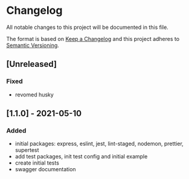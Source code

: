 # Changelog

All notable changes to this project will be documented in this file.

The format is based on [Keep a Changelog](http://keepachangelog.com/en/1.0.0/)
and this project adheres to [Semantic Versioning](http://semver.org/spec/v2.0.0.html).

## [Unreleased]

### Fixed

-   revomed husky

## [1.1.0] - 2021-05-10

### Added

-   initial packages: express, eslint, jest, lint-staged, nodemon, prettier, supertest
-   add test packages, init test config and initial example
-   create initial tests
-   swagger documentation
